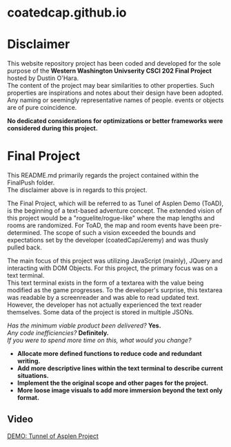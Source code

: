# coatedcap.github.io

Disclaimer
==========

This website repository project has been coded and developed for the sole purpose of the **Western Washington Univserity CSCI 202 Final Project** hosted by Dustin O'Hara.  
The content of the project may bear similarities to other properties. Such properties are inspirations and notes about their design have been adopted.  
Any naming or seemingly representative names of people. events or objects are of pure coincidence.  

**No dedicated considerations for optimizations or better frameworks were considered during this project.**  

Final Project
=============

This README.md primarily regards the project contained within the FinalPush folder.  
The disclaimer above is in regards to this project.  

The Final Project, which will be referred to as Tunel of Asplen Demo (ToAD), is the beginning of a text-based adventure concept.
The extended vision of this project would be a "roguelite/rogue-like" where the map lengths and rooms are randomized. For ToAD, the map and room events have been pre-determined.
The scope of such a vision exceeded the bounds and expectations set by the developer (coatedCap/Jeremy) and was thusly pulled back.  

The main focus of this project was utilizing JavaScript (mainly), JQuery and interacting with DOM Objects. For this project, the primary focus was on a text terminal.  
This text terminal exists in the form of a textarea with the value being modified as the game progresses. To the developer's surprise, this textarea was readable by a screenreader and was able to read updated text.
However, the developer has not actually experienced the text reader themselves. Some data of the project is stored in multiple JSONs.

_Has the minimum viable product been delivered?_      **Yes.**  
_Any code inefficiencies?_      **Definitely.**  
_If you were to spend more time on this, what would you change?_  
- **Allocate more defined functions to reduce code and redundant writing.**
- **Add more descriptive lines within the text terminal to describe current situations.**
- **Implement the the original scope and other pages for the project.**
- **More loose image visuals to add more immersion beyond the text only format.**

Video
-----

[DEMO: Tunnel of Asplen Project]()
